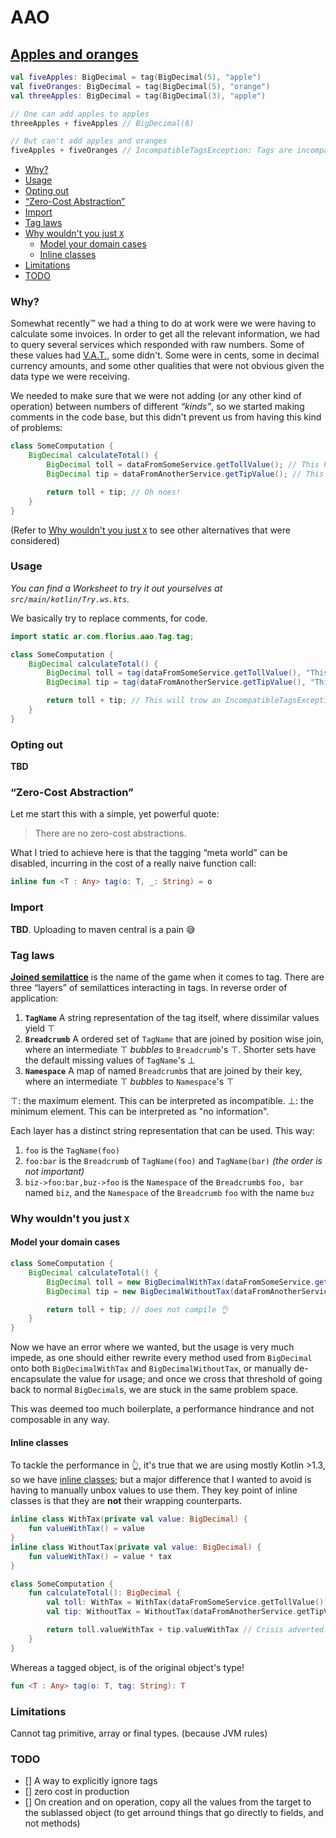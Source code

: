 # AAO

## [Apples and oranges](https://en.wikipedia.org/wiki/Apples_and_oranges)


```kotlin
val fiveApples: BigDecimal = tag(BigDecimal(5), "apple")
val fiveOranges: BigDecimal = tag(BigDecimal(5), "orange")
val threeApples: BigDecimal = tag(BigDecimal(3), "apple")

// One can add apples to apples
threeApples + fiveApples // BigDecimal(8)

// But can't add apples and oranges
fiveApples + fiveOranges // IncompatibleTagsException: Tags are incompatible between 'apple' and the arguments ['orange']
```

+ [Why?](#why)
+ [Usage](#usage)
+ [Opting out](#opting-out)
+ [“Zero-Cost Abstraction”](#zero-cost-abstraction)
+ [Import](#import)
+ [Tag laws](#tag-laws)
+ [Why wouldn't you just `X`](#why-wouldnt-you-just-x)
    - [Model your domain cases](#model-your-domain-cases)
    - [Inline classes](#inline-classes)
+ [Limitations](#limitations)
+ [TODO](#todo)

### Why?

Somewhat recently™ we had a thing to do at work were we were having to calculate some invoices. In order to get all the
relevant information, we had to query several services which responded with raw numbers. Some of these values
had [V.A.T.](https://en.wikipedia.org/wiki/Value-added_tax), some didn't. Some were in cents, some in decimal currency
amounts, and some other qualities that were not obvious given the data type we were receiving.

We needed to make sure that we were not adding (or any other kind of operation) between numbers of different _“kinds”_,
so we started making comments in the code base, but this didn't prevent us from having this kind of problems:

```java
class SomeComputation {
    BigDecimal calculateTotal() {
        BigDecimal toll = dataFromSomeService.getTollValue(); // This has tax included
        BigDecimal tip = dataFromAnotherService.getTipValue(); // This does not have tax included

        return toll + tip; // Oh noes!
    }
}
```

(Refer to [Why wouldn't you just `X`](#why-wouldnt-you-just-x) to see other alternatives that were considered)

### Usage

_You can find a Worksheet to try it out yourselves at `src/main/kotlin/Try.ws.kts`._

We basically try to replace comments, for code.

```java
import static ar.com.florius.aao.Tag.tag;

class SomeComputation {
    BigDecimal calculateTotal() {
        BigDecimal toll = tag(dataFromSomeService.getTollValue(), "This has tax included");
        BigDecimal tip = tag(dataFromAnotherService.getTipValue(), "This does not have tax included");

        return toll + tip; // This will trow an IncompatibleTagsException
    }
}
```

### Opting out

**TBD**

### “Zero-Cost Abstraction”

Let me start this with a simple, yet powerful quote:
> There are no zero-cost abstractions.

What I tried to achieve here is that the tagging “meta world” can be disabled, incurring in the cost of a really naive
function call:

```kotlin
inline fun <T : Any> tag(o: T, _: String) = o
```

### Import

**TBD**. Uploading to maven central is a pain 😅

### Tag laws

**[Joined semilattice](https://en.wikipedia.org/wiki/Semilattice)** is the name of the game when it comes to
tag. There are three “layers” of semilattices interacting in tags. In reverse order of application:

1. **`TagName`** A string representation of the tag itself, where dissimilar values yield ⊤
1. **`Breadcrumb`** A ordered set of `TagName` that are joined by position wise join, where an intermediate ⊤ _bubbles_
   to `Breadcrumb`'s ⊤. Shorter sets have the default missing values of `TagName`'s ⊥
1. **`Namespace`** A map of named `Breadcrumb`s that are joined by their key, where an intermediate ⊤ _bubbles_
   to `Namespace`'s ⊤

⊤: the maximum element. This can be interpreted as incompatible. ⊥: the minimum element. This can be interpreted as "no
information".

Each layer has a distinct string representation that can be used. This way:

1. `foo` is the `TagName(foo)`
1. `foo:bar` is the `Breadcrumb` of `TagName(foo)` and `TagName(bar)` _(the order is not important)_
1. `biz->foo:bar,buz->foo` is the `Namespace` of the `Breadcrumb`s `foo, bar` named `biz`, and the `Namespace` of
   the `Breadcrumb` `foo` with the name `buz`

### Why wouldn't you just `X`

#### Model your domain cases

```java
class SomeComputation {
    BigDecimal calculateTotal() {
        BigDecimal toll = new BigDecimalWithTax(dataFromSomeService.getTollValue());
        BigDecimal tip = new BigDecimalWithoutTax(dataFromAnotherService.getTipValue());

        return toll + tip; // does not compile 👌
    }
}
```

Now we have an error where we wanted, but the usage is very much impede, as one should either rewrite every method used
from `BigDecimal` onto both `BigDecimalWithTax` and `BigDecimalWithoutTax`, or manually de-encapsulate the value for
usage; and once we cross that threshold of going back to normal `BigDecimal`s, we are stuck in the same problem space.

This was deemed too much boilerplate, a performance hindrance and not composable in any way.

#### Inline classes

To tackle the performance in 👆, it's true that we are using mostly Kotlin >1.3, so we
have [inline classes](https://kotlinlang.org/docs/reference/inline-classes.html); but a major difference that I wanted
to avoid is having to manually unbox values to use them. They key point of inline classes is that they are **not** their
wrapping counterparts.

```kotlin
inline class WithTax(private val value: BigDecimal) {
    fun valueWithTax() = value
}
inline class WithoutTax(private val value: BigDecimal) {
    fun valueWithTax() = value * tax
}

class SomeComputation {
    fun calculateTotal(): BigDecimal {
        val toll: WithTax = WithTax(dataFromSomeService.getTollValue())
        val tip: WithoutTax = WithoutTax(dataFromAnotherService.getTipValue())

        return toll.valueWithTax + tip.valueWithTax // Crisis adverted!
    }
}
```

Whereas a tagged object, is of the original object's type!

```kotlin
fun <T : Any> tag(o: T, tag: String): T
```

### Limitations

Cannot tag primitive, array or final types. (because JVM rules)

### TODO

- [] A way to explicitly ignore tags
- [] zero cost in production
- [] On creation and on operation, copy all the values from the target to the sublassed object (to get arround things
  that go directly to fields, and not methods)